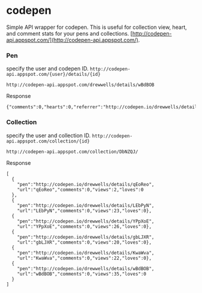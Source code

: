 codepen
===============


Simple API wrapper for codepen. This is useful for collection view, heart, and comment stats for your pens and collections. [http://codepen-api.appspot.com/](http://codepen-api.appspot.com/).


### Pen

specify the user and codepen ID. `http://codepen-api.appspot.com/{user}/details/{id}`

    http://codepen-api.appspot.com/drewwells/details/wBdBOB

Response

    {"comments":0,"hearts":0,"referrer":"http://codepen.io/drewwells/details/wBdBOB","views":35}

### Collection

specify the user and collection ID. `http://codepen-api.appspot.com/collection/{id}`

    http://codepen-api.appspot.com/collection/DbNZQJ/

Response

    [
      {
        "pen":"http://codepen.io/drewwells/details/qEoReo",
        "url":"qEoReo","comments":0,"views":2,"loves":0
      },
      {
        "pen":"http://codepen.io/drewwells/details/LEbPyN",
        "url":"LEbPyN","comments":0,"views":23,"loves":0},
      {
        "pen":"http://codepen.io/drewwells/details/YPpXoE",
        "url":"YPpXoE","comments":0,"views":26,"loves":0},
      {
        "pen":"http://codepen.io/drewwells/details/gbLJXR",
        "url":"gbLJXR","comments":0,"views":20,"loves":0},
      {
        "pen":"http://codepen.io/drewwells/details/KwaWva",
        "url":"KwaWva","comments":0,"views":22,"loves":0},
      {
        "pen":"http://codepen.io/drewwells/details/wBdBOB",
        "url":"wBdBOB","comments":0,"views":35,"loves":0
      }
    ]

